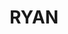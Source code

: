 ---
lastmod: '2025-04-06T06:05:20+00:00'
latitude: -35.535739
layout: suburb
longitude: 146.977849
postcode: '2658'
state: NSW
title: RYAN
url: /nsw/ryan/
---